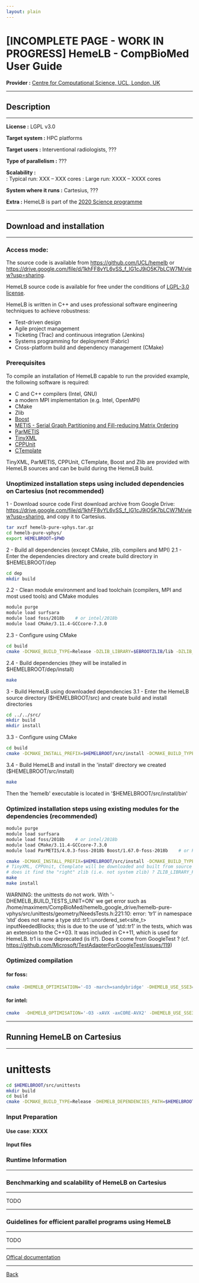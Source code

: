 ```yaml
---
layout: plain
---
```


# [INCOMPLETE PAGE - WORK IN PROGRESS] HemeLB - CompBioMed User Guide

**Provider :** [Centre for Computational Science, UCL, London, UK ](http://ccs.chem.ucl.ac.uk/)

---
## Description
---

**License :** LGPL v3.0

**Target system :**  HPC platforms

**Target users :** Interventional radiologists, ???

**Type of parallelism :** ???

**Scalability :**	
: Typical run: XXX – XXX cores
: Large run: XXXX – XXXX cores

**System where it runs :** Cartesius, ???

**Extra :** HemeLB is part of the [2020 Science programme](http://www.2020science.net/software/hemelb.html)

---
## Download and installation
---

### Access mode:

The source code is available from https://github.com/UCL/hemelb or 
https://drive.google.com/file/d/1khFF8vYL6vSS_f_IG1cJ9iO5K7bLCW7M/view?usp=sharing.

HemeLB source code is available for free under the conditions of [LGPL-3.0 license](https://www.gnu.org/licenses/lgpl-3.0.html).

HemeLB is written in C++ and uses professional software engineering techniques to achieve robustness:
- Test-driven design
- Agile project management
- Ticketing (Trac) and continuous integration (Jenkins)
- Systems programming for deployment (Fabric)
- Cross-platform build and dependency management (CMake)

### Prerequisites

To compile an installation of HemeLB capable to run the provided example, the following software is required:
- C and C++ compilers (Intel, GNU)
- a modern MPI implementation (e.g. Intel, OpenMPI)
- CMake
- Zlib
- [Boost](https://www.boost.org/)
- [METIS - Serial Graph Partitioning and Fill-reducing Matrix Ordering](http://glaros.dtc.umn.edu/gkhome/metis/metis/overview) 
- [ParMETIS](http://glaros.dtc.umn.edu/gkhome/metis/parmetis/overview)
- [TinyXML](https://sourceforge.net/projects/tinyxml/)
- [CPPUnit](https://sourceforge.net/projects/cppunit/)
- [CTemplate](http://goog-ctemplate.sourceforge.net/)

TinyXML, ParMETIS, CPPUnit, CTemplate, Boost and Zlib are provided with HemeLB sources and can be build during the HemeLB build.


### Unoptimized installation steps using included dependencies on Cartesius (not recommended)

1 - Download source code
First download archive from Google Drive: https://drive.google.com/file/d/1khFF8vYL6vSS_f_IG1cJ9iO5K7bLCW7M/view?usp=sharing, and copy it to Cartesius.
```bash
tar xvzf hemelb-pure-vphys.tar.gz
cd hemelb-pure-vphys/
export HEMELBROOT=$PWD
```

2 - Build all dependencies (except CMake, zlib, compilers and MPI)
2.1 - Enter the dependencies directory and create build directory in $HEMELBROOT/dep
```bash
cd dep
mkdir build
```

2.2 - Clean module environment and load toolchain (compilers, MPI and most used tools) and CMake modules
```bash
module purge
module load surfsara
module load foss/2018b    # or intel/2018b
module load CMake/3.11.4-GCCcore-7.3.0
```

2.3 - Configure using CMake
```bash
cd build
cmake -DCMAKE_BUILD_TYPE=Release -DZLIB_LIBRARY=$EBROOTZLIB/lib -DZLIB_INCLUDE_DIR=$EBROOTZLIB/include ..
```

2.4 - Build dependencies (they will be installed in $HEMELBROOT/dep/install)
```bash
make
```

3 - Build HemeLB using downloaded dependencies
3.1 - Enter the HemeLB source directory ($HEMELBROOT/src) and create build and install directories
```bash
cd ../../src/
mkdir build
mkdir install
```

3.3 - Configure using CMake
```bash
cd build
cmake -DCMAKE_INSTALL_PREFIX=$HEMELBROOT/src/install -DCMAKE_BUILD_TYPE=Release ..
```

3.4 - Build HemeLB and install in the 'install' directory we created ($HEMELBROOT/src/install)
```bash
make
```
Then the 'hemelb' executable is located in '$HEMELBROOT/src/install/bin'


### Optimized installation steps using existing modules for the dependencies (recommended)
```bash
module purge
module load surfsara
module load foss/2018b    # or intel/2018b
module load CMake/3.11.4-GCCcore-7.3.0
module load ParMETIS/4.0.3-foss-2018b Boost/1.67.0-foss-2018b    # or ParMETIS/4.0.3-intel-2018b Boost/1.67.0-intel-2018b

cmake -DCMAKE_INSTALL_PREFIX=$HEMELBROOT/src/install -DCMAKE_BUILD_TYPE=Release -DPARMETIS_LIBRARY=$EBROOTPARMETIS/lib/libparmetis.a -DPARMETIS_INCLUDE_DIRS=$EBROOTPARMETIS/include -DMETIS_LIBRARY=$EBROOTPARMETIS/lib/libmetis.a -DMETIS_INCLUDE_DIRS=$EBROOTPARMETIS/include -DBoost_DIR=$EBROOTBOOST/lib -DBoost_INCLUDE_DIR=$EBROOTBOOST/include -DZLIB_LIBRARY=$EBROOTZLIB/lib/libz.a -DZLIB_INCLUDE_DIR=$EBROOTZLIB/include ..
# TinyXML, CPPUnit, Ctemplate will be downloaded and built from source
# does it find the "right" zlib (i.e. not system zlib) ? ZLIB_LIBRARY_RELEASE ZLIB_LIBRARY_DEBUG
make
make install
```

WARNING: the unittests do not work.
       With '-DHEMELB_BUILD_TESTS_UNIT=ON'
        we get error such as 
          /home/maximem/CompBioMed/hemelb_google_drive/hemelb-pure-vphys/src/unittests/geometry/NeedsTests.h:221:10: error: ‘tr1’ in namespace ‘std’ does not name a type
          std::tr1::unordered_set<site_t> inputNeededBlocks;
        this is due to the use of 'std::tr1' in the tests, which was an extension to the C++03. It was included in C++11, which is used for HemeLB. tr1 is now deprecated (is it?). Does it come from GoogleTest ? (cf. https://github.com/Microsoft/TestAdapterForGoogleTest/issues/119)


### Optimized compilation
#### for foss:
```bash
cmake -DHEMELB_OPTIMISATION='-O3 -march=sandybridge' -DHEMELB_USE_SSE3=OFF -DCMAKE_INSTALL_PREFIX=$HEMELBROOT/src/install -DCMAKE_BUILD_TYPE=Release -DPARMETIS_LIBRARY=$EBROOTPARMETIS/lib/libparmetis.a -DPARMETIS_INCLUDE_DIRS=$EBROOTPARMETIS/include -DMETIS_LIBRARY=$EBROOTPARMETIS/lib/libmetis.a -DMETIS_INCLUDE_DIRS=$EBROOTPARMETIS/include -DBoost_DIR=$EBROOTBOOST/lib -DBoost_INCLUDE_DIR=$EBROOTBOOST/include -DZLIB_LIBRARY=$EBROOTZLIB/lib/libz.a -DZLIB_INCLUDE_DIR=$EBROOTZLIB/include ..
```

#### for intel:
```bash
cmake  -DHEMELB_OPTIMISATION='-O3 -xAVX -axCORE-AVX2' -DHEMELB_USE_SSE3=OFF -DCMAKE_INSTALL_PREFIX=$HEMELBROOT/src/install -DCMAKE_BUILD_TYPE=Release -DPARMETIS_LIBRARY=$EBROOTPARMETIS/lib/libparmetis.a -DPARMETIS_INCLUDE_DIRS=$EBROOTPARMETIS/include -DMETIS_LIBRARY=$EBROOTPARMETIS/lib/libmetis.a -DMETIS_INCLUDE_DIRS=$EBROOTPARMETIS/include -DBoost_DIR=$EBROOTBOOST/lib -DBoost_INCLUDE_DIR=$EBROOTBOOST/include -DZLIB_LIBRARY=$EBROOTZLIB/lib/libz.a -DZLIB_INCLUDE_DIR=$EBROOTZLIB/include -DCMAKE_CXX_COMPILER=$EBROOTICC/bin/icpc -DCMAKE_C_COMPILER=$EBROOTICC/bin/icc ..
```

---
## Running HemeLB on Cartesius
---
# unittests
```bash
cd $HEMELBROOT/src/unittests
mkdir build
cd build
cmake -DCMAKE_BUILD_TYPE=Release -DHEMELB_DEPENDENCIES_PATH=$HEMELBROOT/dep/ -DHEMELB_DEPENDENCIES_INSTALL_PATH=$HEMELBROOT/dep/install ..
```

### Input Preparation

#### Use case: XXXX

#### Input files

### Runtime Information


---
### Benchmarking and scalability of HemeLB on Cartesius
---

TODO

---
### Guidelines for efficient parallel programs using HemeLB
---

TODO

---

[Offical documentation](https://github.com/UCL/hemelb)

---

[Back](../..)
